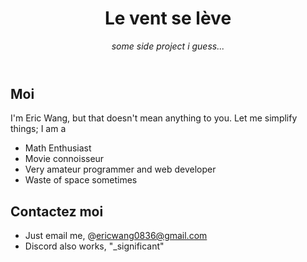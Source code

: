 <header>

# Le vent se lève

_some side project i guess..._

</header>


## Moi

I'm Eric Wang, but that doesn't mean anything to you. Let me simplify things; I am a

- Math Enthusiast
- Movie connoisseur
- Very amateur programmer and web developer
- Waste of space sometimes


## Contactez moi

- Just email me, @[ericwang0836@gmail.com](ericwang0836@gmail.com)
- Discord also works, "_significant"

